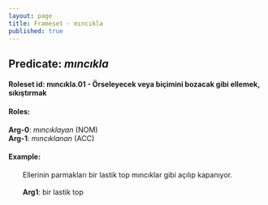 ```yaml
---
layout: page
title: Frameset - mıncıkla
published: true
---
```

<h2>Predicate: <i>mıncıkla</i></h2>
<h4>Roleset id: mıncıkla.01 - Örseleyecek veya biçimini bozacak gibi ellemek, sıkıştırmak<br>
<h4>Roles:</h4>
<b>Arg-0</b>: <i>mıncıklayan</i>  (NOM) <br>
<b>Arg-1</b>: <i>mıncıklanan</i>  (ACC) <br>
<h4>Example:</h4>
&emsp;&emsp;Ellerinin parmakları bir lastik top mıncıklar gibi açılıp kapanıyor.<br><br>
&emsp;&emsp;<b>Arg1</b>:  bir lastik top<br>

